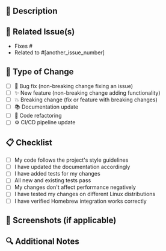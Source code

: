 ## 📝 Description
<!-- Please include a summary of the changes and related issue. -->

## 🔗 Related Issue(s)
<!-- Please link to the issue here using # -->
- Fixes #
- Related to #[another_issue_number]

## 🔄 Type of Change
<!-- Please mark the relevant options with 'x' -->

- [ ] 🐛 Bug fix (non-breaking change fixing an issue)
- [ ] ✨ New feature (non-breaking change adding functionality)
- [ ] 💥 Breaking change (fix or feature with breaking changes)
- [ ] 📚 Documentation update
- [ ] 🔧 Code refactoring
- [ ] ⚙️ CI/CD pipeline update

## 📋 Checklist
<!-- Please mark the relevant options with 'x' -->

- [ ] My code follows the project's style guidelines
- [ ] I have updated the documentation accordingly
- [ ] I have added tests for my changes
- [ ] All new and existing tests pass
- [ ] My changes don't affect performance negatively
- [ ] I have tested my changes on different Linux distributions
- [ ] I have verified Homebrew integration works correctly

## 📸 Screenshots (if applicable)
<!-- Add screenshots to help explain your changes -->

## 🔍 Additional Notes
<!-- Add any other context about the PR here -->